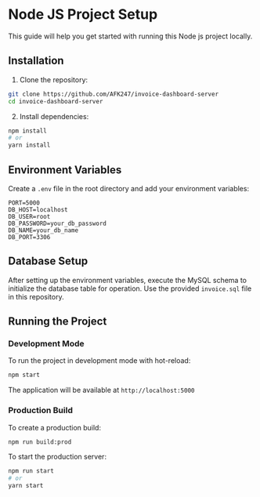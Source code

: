# Node JS Project Setup

This guide will help you get started with running this Node js project locally.

## Installation

1. Clone the repository:

```bash
git clone https://github.com/AFK247/invoice-dashboard-server
cd invoice-dashboard-server
```

2. Install dependencies:

```bash
npm install
# or
yarn install
```

## Environment Variables

Create a `.env` file in the root directory and add your environment variables:

```plaintext
PORT=5000
DB_HOST=localhost
DB_USER=root
DB_PASSWORD=your_db_password
DB_NAME=your_db_name
DB_PORT=3306

```

## Database Setup

After setting up the environment variables, execute the MySQL schema to initialize the database table for operation. Use the provided `invoice.sql` file in this repository.

## Running the Project

### Development Mode

To run the project in development mode with hot-reload:

```bash
npm start
```

The application will be available at `http://localhost:5000`

### Production Build

To create a production build:

```bash
npm run build:prod
```

To start the production server:

```bash
npm run start
# or
yarn start
```
